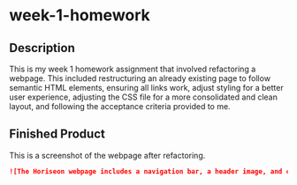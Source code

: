 # week-1-homework

## Description

This is my week 1 homework assignment that involved refactoring a webpage. This included restructuring an already existing page to follow semantic HTML elements, ensuring all links work, adjust styling for a better user experience, adjusting the CSS file for a more consolidated and clean layout, and following the acceptance criteria provided to me.

## Finished Product

This is a screenshot of the webpage after refactoring.

```md
![The Horiseon webpage includes a navigation bar, a header image, and cards with text and images at the bottom of the page.](./assets/images/finished-refactoring-image-for-readme.png)
```